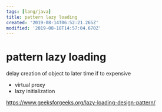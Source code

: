 ```yaml
---
tags: [lang/java]
title: pattern lazy loading
created: '2019-08-14T06:52:21.265Z'
modified: '2019-08-18T14:57:04.670Z'
---
```


# pattern lazy loading

delay creation of object to later time if to expensive

- virtual proxy
- lazy initialization

https://www.geeksforgeeks.org/lazy-loading-design-pattern/
